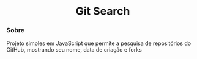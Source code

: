 <h1 align="center">Git Search</h1>

<h3>Sobre</h3>
<p>Projeto simples em JavaScript que permite a pesquisa de repositórios do GitHub, mostrando seu nome, data de criação e forks</p>
